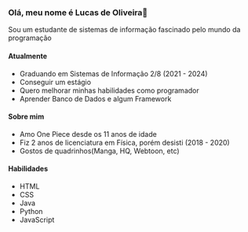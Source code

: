 <h3> Olá, meu nome é Lucas de Oliveira👋</h3>


<p> Sou um estudante de sistemas de informação fascinado pelo mundo da programação</p>

<h4> Atualmente </h4>
<ul>
  <li> Graduando em Sistemas de Informação 2/8 (2021 - 2024)</li>
  <li> Conseguir um estágio</li>
  <li> Quero melhorar minhas habilidades como programador</li>
  <li> Aprender Banco de Dados e algum Framework </li>
</ul>

<h4> Sobre mim </h4>
<ul>
  <li> Amo One Piece desde os 11 anos de idade</li>
  <li> Fiz 2 anos de licenciatura em Física, porém desisti (2018 - 2020)</li>
  <li> Gostos de quadrinhos(Manga, HQ, Webtoon, etc)</li>
</ul>

<h4> Habilidades </h4>
<ul>
  <li> HTML</li>
  <li> CSS </li>
  <li> Java   </li>
  <li> Python</li>
  <li> JavaScript </li>
</ul>


<!---
LusgaO/LusgaO is a ✨ special ✨ repository because its `README.md` (this file) appears on your GitHub profile.
You can click the Preview link to take a look at your changes.
--->
